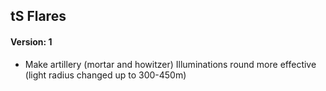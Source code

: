## tS Flares
#### Version: 1

- Make artillery (mortar and howitzer) Illuminations round more effective (light radius changed up to 300-450m)
